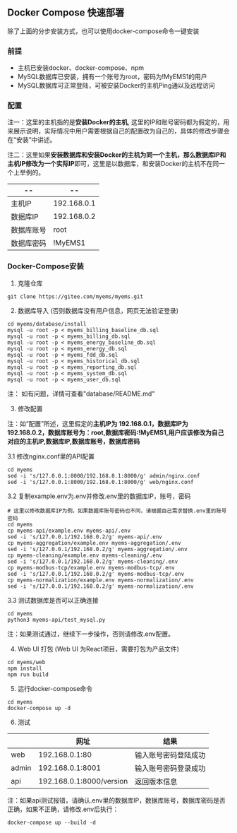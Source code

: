 ## Docker Compose 快速部署 
除了上面的分步安装方式，也可以使用docker-compose命令一键安装

### 前提

- 主机已安装docker、docker-compose、npm
- MySQL数据库已安装，拥有一个账号为root，密码为!MyEMS1的用户
- MySQL数据库可正常登陆，可被安装Docker的主机Ping通以及远程访问

### 配置

注一：这里的主机指的是**安装Docker的主机**, 这里的IP和账号密码都为假定的，用来展示说明，实际情况中用户需要根据自己的配置改为自己的，具体的修改步骤会在“安装”中讲述。

注二：这里如果**安装数据库和安装Docker的主机为同一个主机，那么数据库IP和主机IP修改为一个实际IP**即可，这里是以数据库，和安装Docker的主机不在同一个上举例的。

| --         | --          |
| ---------- | ----------- |
| 主机IP     | 192.168.0.1 |
| 数据库IP   | 192.168.0.2 |
| 数据库账号 | root        |
| 数据库密码 | !MyEMS1        |

### Docker-Compose安装

1.  克隆仓库
```
git clone https://gitee.com/myems/myems.git 
```

2.  数据库导入 (否则数据库没有用户信息，网页无法验证登录)

```
cd myems/database/install
mysql -u root -p < myems_billing_baseline_db.sql
mysql -u root -p < myems_billing_db.sql
mysql -u root -p < myems_energy_baseline_db.sql
mysql -u root -p < myems_energy_db.sql
mysql -u root -p < myems_fdd_db.sql
mysql -u root -p < myems_historical_db.sql
mysql -u root -p < myems_reporting_db.sql
mysql -u root -p < myems_system_db.sql
mysql -u root -p < myems_user_db.sql
```
注： 如有问题，详情可查看"database/README.md"


3.  修改配置

注：如“配置”所述，这里假定的**主机IP为 192.168.0.1，数据库IP为 192.168.0.2，数据库账号为：root,数据库密码:!MyEMS1,用户应该修改为自己对应的主机IP,数据库IP,数据库账号，数据库密码**

3.1  修改nginx.conf里的API配置
```
cd myems
sed -i 's/127.0.0.1:8000/192.168.0.1:8000/g' admin/nginx.conf
sed -i 's/127.0.0.1:8000/192.168.0.1:8000/g' web/nginx.conf
```

3.2  复制example.env为.env并修改.env里的数据库IP，账号，密码
```
# 这里以修改数据库IP为例，如果数据库账号密码也不同，请根据自己需求替换.env里的账号密码
cd myems
cp myems-api/example.env myems-api/.env
sed -i 's/127.0.0.1/192.168.0.2/g' myems-api/.env
cp myems-aggregation/example.env myems-aggregation/.env
sed -i 's/127.0.0.1/192.168.0.2/g' myems-aggregation/.env
cp myems-cleaning/example.env myems-cleaning/.env
sed -i 's/127.0.0.1/192.168.0.2/g' myems-cleaning/.env
cp myems-modbus-tcp/example.env myems-modbus-tcp/.env
sed -i 's/127.0.0.1/192.168.0.2/g' myems-modbus-tcp/.env
cp myems-normalization/example.env myems-normalization/.env
sed -i 's/127.0.0.1/192.168.0.2/g' myems-normalization/.env 
```

3.3  测试数据库是否可以正确连接
```
cd myems
python3 myems-api/test_mysql.py
```
注：如果测试通过，继续下一步操作，否则请修改.env配置。


4.  Web UI 打包 (Web UI 为React项目，需要打包为产品文件)

```
cd myems/web
npm install 
npm run build
```

5. 运行docker-compose命令

```
cd myems
docker-compose up -d 
```


6.  测试

|       | 网址                    | 结果             |
| ----- | ----------------------- | ---------------- |
| web   | 192.168.0.1:80          | 输入账号密码登陆成功 |
| admin | 192.168.0.1:8001        | 输入账号密码登录成功 |
| api   | 192.168.0.1:8000/version| 返回版本信息       |
注：如果api测试报错，请确认.env里的数据库IP，数据库账号，数据库密码是否正确，如果不正确，请修改.env后执行：
```
docker-compose up --build -d
```
